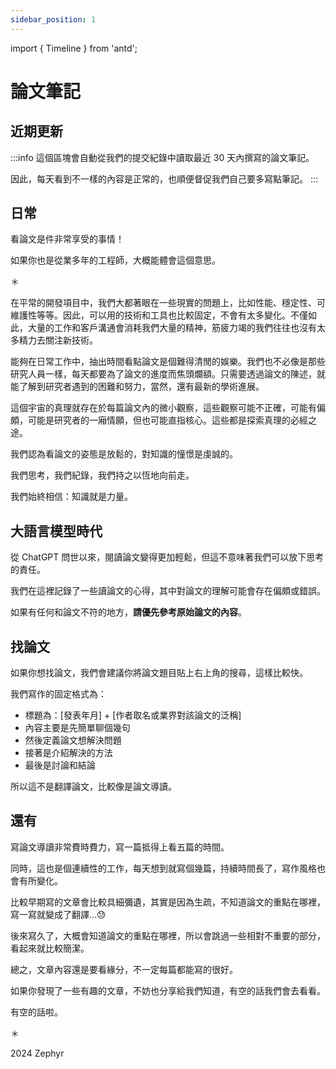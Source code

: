 ```yaml
---
sidebar_position: 1
---
```


import { Timeline } from 'antd';

# 論文筆記

## 近期更新

<!-- RECENT_UPDATES_START -->

<!-- RECENT_UPDATES_END -->

:::info
這個區塊會自動從我們的提交紀錄中讀取最近 30 天內撰寫的論文筆記。

因此，每天看到不一樣的內容是正常的，也順便督促我們自己要多寫點筆記。
:::

## 日常

看論文是件非常享受的事情！

如果你也是從業多年的工程師，大概能體會這個意思。

＊

在平常的開發項目中，我們大都著眼在一些現實的問題上，比如性能、穩定性、可維護性等等。因此，可以用的技術和工具也比較固定，不會有太多變化。不僅如此，大量的工作和客戶溝通會消耗我們大量的精神，筋疲力竭的我們往往也沒有太多精力去關注新技術。

能夠在日常工作中，抽出時間看點論文是個難得清閒的娛樂。我們也不必像是那些研究人員一樣，每天都要為了論文的進度而焦頭爛額。只需要透過論文的陳述，就能了解到研究者遇到的困難和努力，當然，還有最新的學術進展。

這個宇宙的真理就存在於每篇論文內的微小觀察，這些觀察可能不正確，可能有偏頗，可能是研究者的一廂情願，但也可能直指核心。這些都是探索真理的必經之途。

我們認為看論文的姿態是放鬆的，對知識的憧憬是虔誠的。

我們思考，我們紀錄，我們持之以恆地向前走。

我們始終相信：知識就是力量。

## 大語言模型時代

從 ChatGPT 問世以來，閱讀論文變得更加輕鬆，但這不意味著我們可以放下思考的責任。

我們在這裡記錄了一些讀論文的心得，其中對論文的理解可能會存在偏頗或錯誤。

如果有任何和論文不符的地方，**請優先參考原始論文的內容**。

## 找論文

如果你想找論文，我們會建議你將論文題目貼上右上角的搜尋，這樣比較快。

我們寫作的固定格式為：

- 標題為：[發表年月] + [作者取名或業界對該論文的泛稱]
- 內容主要是先簡單聊個幾句
- 然後定義論文想解決問題
- 接著是介紹解決的方法
- 最後是討論和結論

所以這不是翻譯論文，比較像是論文導讀。

## 還有

寫論文導讀非常費時費力，寫一篇抵得上看五篇的時間。

同時，這也是個連續性的工作，每天想到就寫個幾篇，持續時間長了，寫作風格也會有所變化。

比較早期寫的文章會比較具細彌遺，其實是因為生疏，不知道論文的重點在哪裡，寫一寫就變成了翻譯...😓

後來寫久了，大概會知道論文的重點在哪裡，所以會跳過一些相對不重要的部分，看起來就比較簡潔。

總之，文章內容還是要看緣分，不一定每篇都能寫的很好。

如果你發現了一些有趣的文章，不妨也分享給我們知道，有空的話我們會去看看。

有空的話啦。

＊

2024 Zephyr
